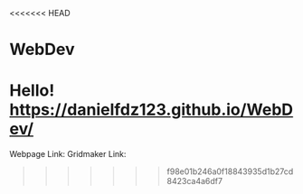 <<<<<<< HEAD
# WebDev

Hello!
https://danielfdz123.github.io/WebDev/
=======
Webpage Link:
Gridmaker Link: 
>>>>>>> f98e01b246a0f18843935d1b27cd8423ca4a6df7
